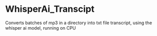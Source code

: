 # WhisperAi_Transcipt
Converts batches of mp3 in a directory into txt file transcript, using the whisper ai model, running on CPU 
